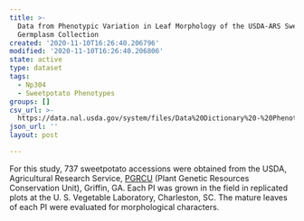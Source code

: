 ```yaml
---
title: >-
  Data from Phenotypic Variation in Leaf Morphology of the USDA-ARS Sweetpotato
  Germplasm Collection
created: '2020-11-10T16:26:40.206796'
modified: '2020-11-10T16:26:40.206806'
state: active
type: dataset
tags:
  - Np304
  - Sweetpotato Phenotypes
groups: []
csv_url: >-
  https://data.nal.usda.gov/system/files/Data%20Dictionary%20-%20Phenotypic%20Variation%20in%20Leaf%20Morphology%20of%20the%20USDA-ARS%20Sweetpotato%20Germplasm%20Collection.csv
json_url: ''
layout: post

---
```

<p>For this study, 737 sweetpotato accessions were obtained from the USDA, Agricultural Research Service, <a href="https://www.ars.usda.gov/southeast-area/griffin-ga/pgrcu/">PGRCU</a> (Plant Genetic Resources Conservation Unit), Griffin, GA. Each PI was grown in the field in replicated plots at the U. S. Vegetable Laboratory, Charleston, SC. The mature leaves of each PI were evaluated for morphological characters.</p>

